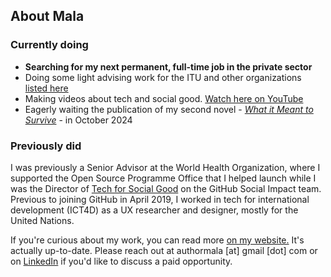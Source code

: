 ## About Mala

### Currently doing

- **Searching for my next permanent, full-time job in the private sector**
- Doing some light advising work for the ITU and other organizations [listed here](https://malakumar.com/tech-social-good-strategy-design/#AdvisoryWork)
- Making videos about tech and social good. [Watch here on YouTube](https://www.youtube.com/@MalaKumar4)
- Eagerly waiting the publication of my second novel - *[What it Meant to Survive](https://malakumar.com/writing/what-it-meant-to-survive/)* - in October 2024

### Previously did

I was previously a Senior Advisor at the World Health Organization, where I supported the Open Source Programme Office that I helped launch while I was the Director of [Tech for Social Good](https://web.archive.org/web/20230330200002/https://socialimpact.github.com/tech-for-social-good/) on the GitHub Social Impact team. Previous to joining GitHub in April 2019, I worked in tech for international development (ICT4D) as a UX researcher and designer, mostly for the United Nations. 

If you're curious about my work, you can read more <a href="https://malakumar.com" target="_blank">on my website.</a> It's actually up-to-date. Please reach out at authormala [at] gmail [dot] com or on [LinkedIn](https://linkedin.com/in/malakumar) if you'd like to discuss a paid opportunity.
